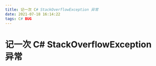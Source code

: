 ```yaml
---
title: 记一次 C# StackOverflowException 异常
date: 2021-07-18 16:14:22
tags: C# BUG
---
```


# 记一次 C# StackOverflowException 异常

